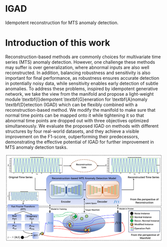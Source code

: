 # IGAD
Idempotent reconstruction for MTS anomaly detection.

# Introduction of this work
Reconstruction-based methods are commonly choices for multivariate time series (MTS) anomaly detection. However, one challenge these methods may suffer is over generalization, where abnormal inputs are also well reconstructed. In addition, balancing robustness and sensitivity is also important for final performance, as robustness ensures accurate detection in potentially noisy data, while sensitivity enables early detection of subtle anomalies. To address these problems, inspired by idempotent generative network, we take the view from the manifold and propose a light-weight module \textbf{I}dempotent \textbf{G}eneration for \textbf{A}nomaly \textbf{D}etection (IGAD) which can be flexibly combined with a reconstruction-based method. We modify the manifold to make sure that normal time points can be mapped onto it while tightening it so that abnormal time points are dropped out with three objectives optimized simultaneously. We evaluate the proposed IGAD on methods with different structures by four real-world datasets, and they achieve a visible improvement on the F1-score, outperforming their predecessors, demonstrating the effective potential of IGAD for further improvement in MTS anomaly detection tasks.

![Architecture](pic/Architecture.png)
